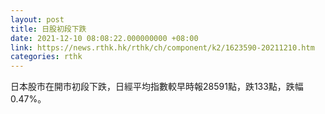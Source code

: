 ```yaml
---
layout: post
title: 日股初段下跌
date: 2021-12-10 08:08:22.000000000 +08:00
link: https://news.rthk.hk/rthk/ch/component/k2/1623590-20211210.htm
categories: rthk
---
```


日本股市在開市初段下跌，日經平均指數較早時報28591點，跌133點，跌幅0.47%。
